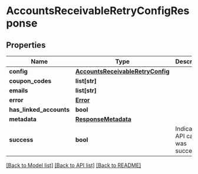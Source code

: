 # AccountsReceivableRetryConfigResponse

## Properties
Name | Type | Description | Notes
------------ | ------------- | ------------- | -------------
**config** | [**AccountsReceivableRetryConfig**](AccountsReceivableRetryConfig.md) |  | [optional] 
**coupon_codes** | **list[str]** |  | [optional] 
**emails** | **list[str]** |  | [optional] 
**error** | [**Error**](Error.md) |  | [optional] 
**has_linked_accounts** | **bool** |  | [optional] 
**metadata** | [**ResponseMetadata**](ResponseMetadata.md) |  | [optional] 
**success** | **bool** | Indicates if API call was successful | [optional] 

[[Back to Model list]](../README.md#documentation-for-models) [[Back to API list]](../README.md#documentation-for-api-endpoints) [[Back to README]](../README.md)


